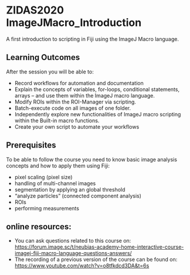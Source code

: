 # ZIDAS2020 ImageJMacro_Introduction
A first introduction to scripting in Fiji using the ImageJ Macro language.

## Learning Outcomes
After the session you will be able to:
* Record workflows for automation and documentation
* Explain the concepts of variables, for-loops, conditional statements, arrays – and use them within the ImageJ macro language.
* Modify ROIs within the ROI-Manager via scripting.
* Batch-execute code on all images of one folder.
* Independently explore new functionalities of ImageJ macro scripting within the Built-in macro functions.
* Create your own script to automate your workflows

## Prerequisites
To be able to follow the course you need to know basic image analysis concepts and how to apply them using Fiji:
* pixel scaling (pixel size)
* handling of multi-channel images
* segmentation by applying an global threshold
* “analyze particles” (connected component analysis)
* ROIs
* performing measurements

## online resources:
* You can ask questions related to this course on: https://forum.image.sc/t/neubias-academy-home-interactive-course-imagej-fiji-macro-language-questions-answers/
* The recording of a previous version of the course can be found on: https://www.youtube.com/watch?v=o8tfkdcd3DA&t=6s
